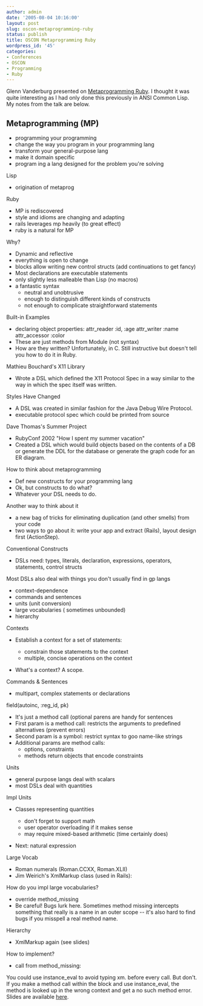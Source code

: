 ```yaml
---
author: admin
date: '2005-08-04 10:16:00'
layout: post
slug: oscon-metaprogramming-ruby
status: publish
title: OSCON Metaprogramming Ruby
wordpress_id: '45'
categories:
- Conferences
- OSCON
- Programming
- Ruby
---
```


Glenn Vanderburg presented on [Metaprogramming
Ruby](http://conferences.oreillynet.com/cs/os2005/view/e_sess/6816). I
thought it was quite interesting as I had only done this previously in
ANSI Common Lisp. My notes from the talk are below.

## Metaprogramming (MP)

-   programming your programming
-   change the way you program in your programming lang
-   transform your general-purpose lang
-   make it domain specific
-   program ing a lang designed for the problem you're solving

Lisp

-   origination of metaprog

Ruby

-   MP is rediscovered
-   style and idioms are changing and adapting
-   rails leverages mp heavily (to great effect)
-   ruby is a natural for MP

Why?

-   Dynamic and reflective
-   everything is open to change
-   blocks allow writing new control structs (add continuations to get
    fancy)
-   Most declarations are executable statements
-   only slightly less malleable than Lisp (no macros)
-   a fantastic syntax
    -   neutral and unobtrusive
    -   enough to distinguish different kinds of constructs
    -   not enough to complicate straightforward statements

Built-in Examples

-   declaring object properties: attr\_reader :id, :age attr\_writer
    :name attr\_accessor :color
-   These are just methods from Module (not syntax)
-   How are they written? Unfortunately, in C. Still instructive but
    doesn't tell you how to do it in Ruby.

Mathieu Bouchard's X11 Library

-   Wrote a DSL which defined the X11 Protocol Spec in a way similar to
    the way in which the spec itself was written.

Styles Have Changed

-   A DSL was created in similar fashion for the Java Debug Wire
    Protocol.
-   executable protocol spec which could be printed from source

Dave Thomas's Summer Project

-   RubyConf 2002 "How I spent my summer vacation"
-   Created a DSL which would build objects based on the contents of a
    DB or generate the DDL for the database or generate the graph code
    for an ER diagram.

How to think about metaprogramming

-   Def new constructs for your programming lang
-   Ok, but constructs to do what?
-   Whatever your DSL needs to do.

Another way to think about it

-   a new bag of tricks for eliminating duplication (and other smells)
    from your code
-   two ways to go about it: write your app and extract (Rails), layout
    design first (ActionStep).

Conventional Constructs

-   DSLs need: types, literals, declaration, expressions, operators,
    statements, control structs

Most DSLs also deal with things you don't usually find in gp langs

-   context-dependence
-   commands and sentences
-   units (unit conversion)
-   large vocabularies ( sometimes unbounded)
-   hierarchy

Contexts

-   Establish a context for a set of statements:
    -   constrain those statements to the context
    -   multiple, concise operations on the context

-   What's a context? A scope.

Commands & Sentences

-   multipart, complex statements or declarations

field(autoinc, :reg\_id, pk)

-   It's just a method call (optional parens are handy for sentences
-   First param is a method call: restricts the arguments to predefined
    alternatives (prevent errors)
-   Second param is a symbol: restrict syntax to goo name-like strings
-   Additional params are method calls:
    -   options, constraints
    -   methods return objects that encode constraints

Units

-   general purpose langs deal with scalars
-   most DSLs deal with quantities

Impl Units

-   Classes representing quantities
    -   don't forget to support math
    -   user operator overloading if it makes sense
    -   may require mixed-based arithmetic (time certainly does)

-   Next: natural expression

Large Vocab

-   Roman numerals (Roman.CCXX, Roman.XLII)
-   Jim Weirich's XmlMarkup class (used in Rails):

How do you impl large vocabularies?

-   override method\_missing
-   Be careful! Bugs lurk here. Sometimes method missing intercepts
    something that really is a name in an outer scope -- it's also hard
    to find bugs if you misspell a real method name.

Hierarchy

-   XmlMarkup again (see slides)

How to implement?

-   call from method\_missing:

You could use instance\_eval to avoid typing xm. before every call. But
don't. If you make a method call within the block and use
instance\_eval, the method is looked up in the wrong context and get a
no such method error. Slides are available
[here](http://www.vanderburg.org/Speaking/Stuff/oscon05.pdf).
